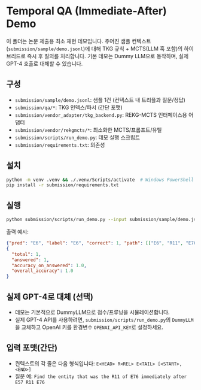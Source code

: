 # Temporal QA (Immediate-After) Demo

이 폴더는 논문 제출용 최소 재현 데모입니다. 주어진 샘플 컨텍스트(`submission/sample/demo.jsonl`)에 대해 TKG 규칙 + MCTS(LLM 훅 포함)의 하이브리드로 즉시 후 질의를 처리합니다. 기본 데모는 Dummy LLM으로 동작하며, 실제 GPT-4 호출로 대체할 수 있습니다.

## 구성
- `submission/sample/demo.jsonl`: 샘플 1건 (컨텍스트 내 트리플과 질문/정답)
- `submission/qa/*`: TKG 인덱스/파서 (간단 포맷)
- `submission/vendor_adapter/tkg_backend.py`: REKG-MCTS 인터페이스용 어댑터
- `submission/vendor/rekgmcts/*`: 최소화한 MCTS/프롬프트/유틸
- `submission/scripts/run_demo.py`: 데모 실행 스크립트
- `submission/requirements.txt`: 의존성

## 설치
```bash
python -m venv .venv && ./.venv/Scripts/activate  # Windows PowerShell
pip install -r submission/requirements.txt
```

## 실행
```bash
python submission/scripts/run_demo.py --input submission/sample/demo.jsonl
```
출력 예시:
```json
{"pred": "E6", "label": "E6", "correct": 1, "path": [["E6", "R11", "E76"]]}
{
  "total": 1,
  "answered": 1,
  "accuracy_on_answered": 1.0,
  "overall_accuracy": 1.0
}
```

## 실제 GPT-4로 대체 (선택)
- 데모는 기본적으로 DummyLLM으로 점수/프루닝을 시뮬레이션합니다.
- 실제 GPT-4 API를 사용하려면, `submission/scripts/run_demo.py`의 `DummyLLM`을 교체하고 OpenAI 키를 환경변수 `OPENAI_API_KEY`로 설정하세요.

## 입력 포맷(간단)
- 컨텍스트의 각 줄은 다음 형식입니다: `E<HEAD> R<REL> E<TAIL> [<START>,<END>]`
- 질문 예: `Find the entity that was the R11 of E76 immediately after E57 R11 E76`


